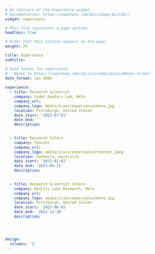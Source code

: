```yaml
---
# An instance of the Experience widget.
# Documentation: https://wowchemy.com/docs/page-builder/
widget: experience

# This file represents a page section.
headless: true

# Order that this section appears on the page.
weight: 20

title: Experience
subtitle:

# Date format for experience
#   Refer to https://wowchemy.com/docs/customization/#date-format
date_format: Jan 2006
 
experience:
  - title: Research Scientist
    company: Codec Avatars Lab, Meta
    company_url: 
    company_logo: media/icons/experience/meta.jpg
    location: Pittsburgh, United States
    date_start: '2023-07-01'
    date_end: ''
    description:  
        

  - title: Research Intern
    company: Tencent
    company_url:  
    company_logo: media/icons/experience/tencent.jpeg
    location: Canberra, Australia
    date_start: '2023-02-01'
    date_end: '2023-05-31'
    description:  
  

  - title: Research Scientist Intern
    company: Reality Labs Research, Meta
    company_url: 
    company_logo: media/icons/experience/meta.jpg
    location: Pittsburgh, United States
    date_start: '2022-06-01'
    date_end: '2022-12-20'
    description:  
 


 
design:
  columns: '2'
---
```

